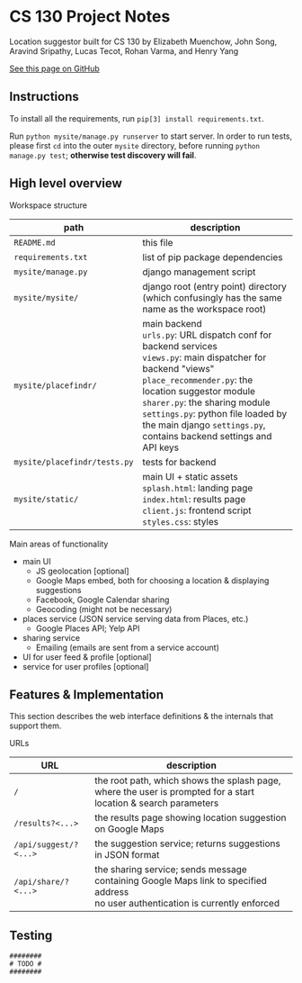 # CS 130 Project Notes

Location suggestor built for CS 130 by Elizabeth Muenchow, John Song, Aravind Sripathy, Lucas Tecot, Rohan Varma, and Henry Yang

[See this page on GitHub](https://github.com/rohan-varma/activity-suggestor-cs130/blob/master/README.md)


## Instructions

To install all the requirements, run `pip[3] install requirements.txt`.

Run `python mysite/manage.py runserver` to start server. In order to run tests, please first `cd` into the outer `mysite` directory, before running `python manage.py test`; **otherwise test discovery will fail**.


## High level overview

Workspace structure

| path | description |
| ---- | ----------- |
| `README.md` | this file |
| `requirements.txt` | list of pip package dependencies |
| `mysite/manage.py` | django management script |
| `mysite/mysite/` | django root (entry point) directory (which confusingly has the same name as the workspace root) |
| `mysite/placefindr/` | main backend <br/>`urls.py`: URL dispatch conf for backend services <br/>`views.py`: main dispatcher for backend "views" <br/>`place_recommender.py`: the location suggestor module <br/>`sharer.py`: the sharing module <br/>`settings.py`: python file loaded by the main django `settings.py`, contains backend settings and API keys |
| `mysite/placefindr/tests.py` | tests for backend |
| `mysite/static/` | main UI + static assets <br/>`splash.html`: landing page <br/> `index.html`: results page <br/>`client.js`: frontend script <br/> `styles.css`: styles |

Main areas of functionality

* main UI
    * JS geolocation [optional]
    * Google Maps embed, both for choosing a location & displaying suggestions
    * Facebook, Google Calendar sharing
    * Geocoding (might not be necessary)
* places service (JSON service serving data from Places, etc.)
    * Google Places API; Yelp API
* sharing service
    * Emailing (emails are sent from a service account)
* UI for user feed & profile [optional]
* service for user profiles [optional]


## Features & Implementation

This section describes the web interface definitions & the internals that support them.

URLs

| URL | description |
| ---- | ----------- |
| `/` | the root path, which shows the splash page, where the user is prompted for a start location & search parameters |
| `/results?<...>` | the results page showing location suggestion on Google Maps |
| `/api/suggest/?<...>` | the suggestion service; returns suggestions in JSON format |
| `/api/share/?<...>` | the sharing service; sends message containing Google Maps link to specified address <br/>no user authentication is currently enforced |


## Testing

    ########
    # TODO #
    ########
